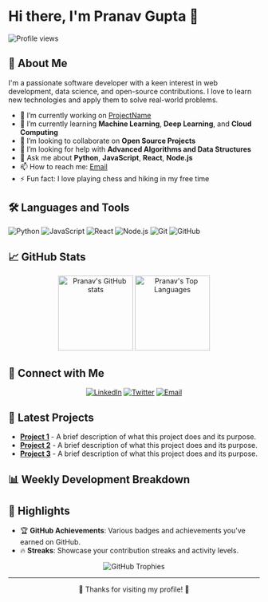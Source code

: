 # Hi there, I'm Pranav Gupta 👋

![Profile views](https://gpvc.arturio.dev/PRANAVGUPTA0806)

## 🚀 About Me

I'm a passionate software developer with a keen interest in web development, data science, and open-source contributions. I love to learn new technologies and apply them to solve real-world problems.

- 🔭 I’m currently working on [ProjectName](https://github.com/PRANAVGUPTA0806/ProjectName)
- 🌱 I’m currently learning **Machine Learning**, **Deep Learning**, and **Cloud Computing**
- 👯 I’m looking to collaborate on **Open Source Projects**
- 🤔 I’m looking for help with **Advanced Algorithms and Data Structures**
- 💬 Ask me about **Python**, **JavaScript**, **React**, **Node.js**
- 📫 How to reach me: [Email](mailto:pranav.gupta@example.com)
- ⚡ Fun fact: I love playing chess and hiking in my free time

## 🛠️ Languages and Tools

![Python](https://img.shields.io/badge/-Python-000?&logo=Python)
![JavaScript](https://img.shields.io/badge/-JavaScript-000?&logo=JavaScript)
![React](https://img.shields.io/badge/-React-000?&logo=React)
![Node.js](https://img.shields.io/badge/-Node.js-000?&logo=Node.js)
![Git](https://img.shields.io/badge/-Git-000?&logo=Git)
![GitHub](https://img.shields.io/badge/-GitHub-000?&logo=github)

## 📈 GitHub Stats

<div align="center">
  <img height="150em" src="https://github-readme-stats.vercel.app/api?username=PRANAVGUPTA0806&show_icons=true&theme=radical" alt="Pranav's GitHub stats"/>
  <img height="150em" src="https://github-readme-stats.vercel.app/api/top-langs/?username=PRANAVGUPTA0806&layout=compact&theme=radical" alt="Pranav's Top Languages"/>
</div>

## 🔗 Connect with Me

<div align="center">
  <a href="https://www.linkedin.com/in/pranav-gupta/" target="_blank"><img src="https://img.shields.io/badge/-LinkedIn-000?&logo=LinkedIn&logoColor=0A66C2" alt="LinkedIn"/></a>
  <a href="https://twitter.com/PranavGupta" target="_blank"><img src="https://img.shields.io/badge/-Twitter-000?&logo=Twitter&logoColor=1DA1F2" alt="Twitter"/></a>
  <a href="mailto:pranav.gupta@example.com" target="_blank"><img src="https://img.shields.io/badge/-Email-000?&logo=Gmail&logoColor=EA4335" alt="Email"/></a>
</div>

## 🚀 Latest Projects

- [**Project 1**](https://github.com/PRANAVGUPTA0806/Project1) - A brief description of what this project does and its purpose.
- [**Project 2**](https://github.com/PRANAVGUPTA0806/Project2) - A brief description of what this project does and its purpose.
- [**Project 3**](https://github.com/PRANAVGUPTA0806/Project3) - A brief description of what this project does and its purpose.

## 📊 Weekly Development Breakdown

<!--START_SECTION:waka-->
<!--END_SECTION:waka-->

## 🌟 Highlights

- 🏆 **GitHub Achievements**: Various badges and achievements you've earned on GitHub.
- 🔥 **Streaks**: Showcase your contribution streaks and activity levels.

<div align="center">
  <img src="https://github-profile-trophy.vercel.app/?username=PRANAVGUPTA0806&theme=radical&column=7" alt="GitHub Trophies"/>
</div>


---

<p align="center">🎉 Thanks for visiting my profile! 🎉</p>
